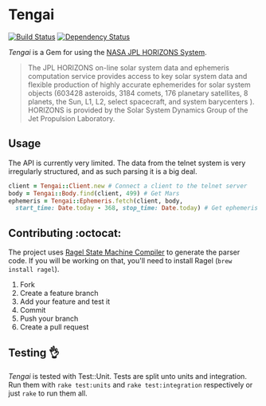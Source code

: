 # Tengai

[![Build Status](https://travis-ci.org/zacstewart/tengai.png?branch=master)](https://travis-ci.org/zacstewart/tengai)
[![Dependency Status](https://gemnasium.com/zacstewart/tengai.png)](https://gemnasium.com/zacstewart/tengai)

_Tengai_ is a Gem for using the [NASA JPL HORIZONS System][1].

> The JPL HORIZONS on-line solar system data and ephemeris computation service
> provides access to key solar system data and flexible production of highly
> accurate ephemerides for solar system objects (603428 asteroids, 3184 comets,
> 176 planetary satellites, 8 planets, the Sun, L1, L2, select spacecraft, and
> system barycenters ). HORIZONS is provided by the Solar System Dynamics Group
> of the Jet Propulsion Laboratory.

## Usage
The API is currently very limited. The data from the telnet system is very
irregularly structured, and as such parsing it is a big deal.

```ruby
client = Tengai::Client.new # Connect a client to the telnet server
body = Tengai::Body.find(client, 499) # Get Mars
ephemeris = Tengai::Ephemeris.fetch(client, body,
  start_time: Date.today - 368, stop_time: Date.today) # Get ephemeris data for mars
```

## Contributing :octocat:

The project uses [Ragel State Machine Compiler][2] to generate the parser code.  If
you will be working on that, you'll need to install Ragel (`brew install
ragel`).

1. Fork
2. Create a feature branch
3. Add your feature and test it
4. Commit
5. Push your branch
6. Create a pull request

## Testing :ok_hand:
_Tengai_ is tested with Test::Unit. Tests are split unto units and integration.
Run them with `rake test:units` and `rake test:integration` respectively or
just `rake` to run them all.

[1]: http://ssd.jpl.nasa.gov/?horizons
[2]: http://www.complang.org/ragel/
